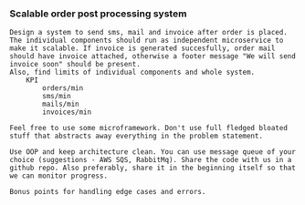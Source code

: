 ### Scalable order post processing system
    Design a system to send sms, mail and invoice after order is placed.
    The individual components should run as independent microservice to make it scalable. If invoice is generated succesfully, order mail should have invoice attached, otherwise a footer message "We will send invoice soon" should be present.
    Also, find limits of individual components and whole system. 
        KPI
            orders/min
            sms/min
            mails/min
            invoices/min

    Feel free to use some microframework. Don't use full fledged bloated stuff that abstracts away everything in the problem statement.

    Use OOP and keep architecture clean. You can use message queue of your choice (suggestions - AWS SQS, RabbitMq). Share the code with us in a github repo. Also preferably, share it in the beginning itself so that we can monitor progress. 

    Bonus points for handling edge cases and errors.